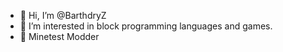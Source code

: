- 👋 Hi, I’m @BarthdryZ
- 👀 I’m interested in block programming languages and games.
- 🌱 Minetest Modder

<!---
BarthdryZ/BarthdryZ is a ✨ special ✨ repository because its `README.md` (this file) appears on your GitHub profile.
You can click the Preview link to take a look at your changes.
--->

